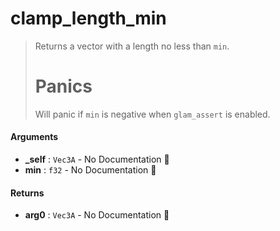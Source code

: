 # clamp\_length\_min

>  Returns a vector with a length no less than `min`.
>  # Panics
>  Will panic if `min` is negative when `glam_assert` is enabled.

#### Arguments

- **\_self** : `Vec3A` \- No Documentation 🚧
- **min** : `f32` \- No Documentation 🚧

#### Returns

- **arg0** : `Vec3A` \- No Documentation 🚧